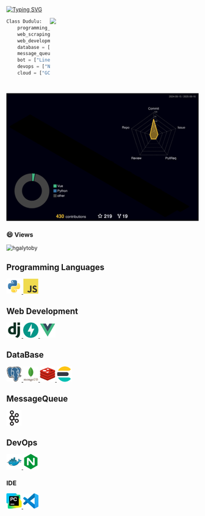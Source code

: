 <!-- ### Hi there 👋 -->

[![Typing SVG](https://readme-typing-svg.demolab.com?font=Fira+Code&pause=1000&random=false&width=435&lines=Hello%F0%9F%91%8B%2C+self-introduction.%F0%9F%98%81)](https://git.io/typing-svg)

<img  width="390" align="right" src="https://i.imgur.com/ugWb6BU.gif" />

```python
Class Dudulu:
    programming_languages = ["Python", "JavaScript"]
    web_scraping ["requests", "Selenium", "httpx", "aiohttp"]
    web_development = ["Django", "FastAPI", "Vue"]
    database = ["PostgreSQL", "Redis", "MongoDB", "Elasticsearch"]
    message_queue = ["Kafka"]
    bot = ["Line", "Discord"]
    devops = ["Nginx", "Docker", "Docker-Compose"]
    cloud = ["GCP"]
```
<br>
<!--
## **GitHub Estatísticas**
<img  align="right" alt="github" src="https://github-readme-stats.vercel.app/api/top-langs/?username=hgalytoby&hide=html&layout=compact&theme=radical"/>
<img  width="450" alt="github" src="https://github-readme-stats.vercel.app/api?username=hgalytoby&show_icons=true&theme=radical"/>
<img  width="450" title="🔥 Get streak stats for your profile at git.io/streak-stats" alt="Proladon's streak" src="https://github-readme-streak-stats.herokuapp.com/?user=hgalytoby&theme=radical&hide_border=true&stroke=0000&background=060A0CD0"/>
<br><br>
<p align="center" dir="auto">
  <a href="https://github.com/hgalytoby">
    <img align="center" src="https://github-profile-trophy.vercel.app/?username=hgalytoby&theme=onedark&no-frame=true&row=1&&margin-w=20&no-bg=true" style="max-width: 100%;">
  </a>
</p>
--->

![image](https://raw.githubusercontent.com/hgalytoby/hgalytoby/main/profile-3d-contrib/profile-night-rainbow.svg)

<!--
## [**LeetCode**](https://leetcode.com/hgalytoby/)
<p align="center" dir="auto">
  <a href="https://leetcard.jacoblin.cool/hgalytoby?theme=unicorn&font=ABeeZee&ext=heatmap&cache=0" target="_blank">
    <img align="center" src="https://leetcard.jacoblin.cool/hgalytoby?theme=unicorn&font=ABeeZee&ext=heatmap&cache=0" style="max-width: 100%;">
  </a>
</p>
--->

### 😄 Views
<img src="https://counter.duduru.website/get/@hgalytoby?theme=rule34" alt="hgalytoby" />

## **Programming Languages**
<a href="https://www.python.org" target="_blank"> 
<img src="https://raw.githubusercontent.com/devicons/devicon/master/icons/python/python-original.svg" alt="python" width="40" height="40"/> 
</a>

<a href="https://developer.mozilla.org/en-US/docs/Web/JavaScript" target="_blank"> 
<img src="https://raw.githubusercontent.com/devicons/devicon/master/icons/javascript/javascript-original.svg" alt="javascript" width="40" height="40"/> 
</a>

## **Web Development** 
<a href="https://www.djangoproject.com/" target="_blank"> 
<img src="https://raw.githubusercontent.com/devicons/devicon/master/icons/django/django-plain.svg" alt="django" width="40" height="40"/> 
</a>

<a href="https://fastapi.tiangolo.com/" target="_blank"> 
<img src="https://raw.githubusercontent.com/devicons/devicon/master/icons/fastapi/fastapi-plain.svg" alt="fastapi" width="40" height="40"/> 
</a>

<a href="https://vuejs.org/" target="_blank"> 
<img src="https://raw.githubusercontent.com/devicons/devicon/master/icons/vuejs/vuejs-original.svg" alt="vue" width="40" height="40"/> 
</a> 

## **DataBase**
<a href="https://www.postgresql.org/" target="_blank"> 
<img src="https://raw.githubusercontent.com/devicons/devicon/master/icons/postgresql/postgresql-original.svg" alt="postgresql" width="40" height="40"/> 
</a> 

<a href="https://www.mongodb.com/" target="_blank"> 
<img src="https://raw.githubusercontent.com/devicons/devicon/master/icons/mongodb/mongodb-original-wordmark.svg" alt="mongodb" width="40" height="40"/> 
</a> 

<a href="https://redis.io/" target="_blank"> 
<img src="https://raw.githubusercontent.com/devicons/devicon/master/icons/redis/redis-original.svg" alt="redis" width="40" height="40"/> 
</a> 

<a href="https://www.elastic.co/" target="_blank"> 
<img src="https://raw.githubusercontent.com/devicons/devicon/master/icons/elasticsearch/elasticsearch-original.svg" alt="elasticsearch-original.svg" width="40" height="40"/> 
</a> 

## **MessageQueue**
<a href="https://kafka.apache.org/" target="_blank"> 
<img src="https://raw.githubusercontent.com/devicons/devicon/master/icons/apachekafka/apachekafka-original.svg" alt="kafka" width="40" height="40"/> 
</a> 


## **DevOps**
<a href="https://www.docker.com/" target="_blank"> 
<img src="https://raw.githubusercontent.com/devicons/devicon/master/icons/docker/docker-original.svg" alt="docker" width="40" height="40"/> 
</a> 

<a href="https://nginx.org/" target="_blank"> 
<img src="https://raw.githubusercontent.com/devicons/devicon/master/icons/nginx/nginx-original.svg" alt="nginx" width="40" height="40"/> 
</a> 

### **IDE**
<a href="https://www.jetbrains.com/pycharm/" target="_blank"> 
<img src="https://raw.githubusercontent.com/devicons/devicon/master/icons/pycharm/pycharm-original.svg" alt="pycharm" width="40" height="40"/> 
</a> 

<a href="https://code.visualstudio.com/" target="_blank"> 
<img src="https://raw.githubusercontent.com/devicons/devicon/master/icons/vscode/vscode-original.svg" alt="vscode" width="40" height="40"/> 
</a>

<!--
<hr>
<img src="https://github-readme-activity-graph.vercel.app/graph?username=hgalytoby&theme=react" alt="hgalytoby" />
--->

<!--
**hgalytoby/hgalytoby** is a ✨ _special_ ✨ repository because its `README.md` (this file) appears on your GitHub profile.

Here are some ideas to get you started:

- 🔭 I’m currently working on ...
- 🌱 I’m currently learning ...
- 👯 I’m looking to collaborate on ...
- 🤔 I’m looking for help with ...
- 💬 Ask me about ...
- 📫 How to reach me: ...
- 😄 Pronouns: ...
- ⚡ Fun fact: ...
-->
